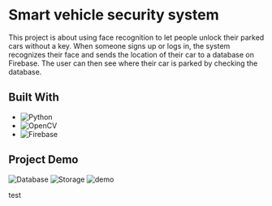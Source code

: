 # Smart vehicle security system
This project is about using face recognition to let people unlock their parked cars without a key. When someone signs up or logs in, the system recognizes their face and sends the location of their car to a database on Firebase. The user can then see where their car is parked by checking the database.

## Built With
- ![Python](https://img.shields.io/badge/python-3670A0?style=for-the-badge&logo=python&logoColor=ffdd54)
- ![OpenCV](https://img.shields.io/badge/opencv-%23white.svg?style=for-the-badge&logo=opencv&logoColor=white)
- ![Firebase](https://img.shields.io/badge/Firebase-039BE5?style=for-the-badge&logo=Firebase&logoColor=white)

## Project Demo
![Database](https://github.com/Vishallas/FaceRec-VehicleSecurity/projPic/raw/Windows-main/database.jpg)
![Storage](https://github.com/Vishallas/FaceRec-VehicleSecurity/projPic/raw/Windows-main/Storage.jpg)
![demo](https://github.com/Vishallas/FaceRec-VehicleSecurity/projPic/raw/Windows-main/trial.jpg)

test
